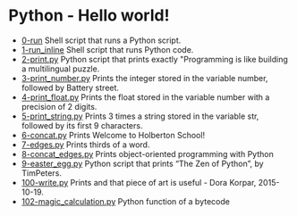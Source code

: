 # Python - Hello world!

- [0-run](https://github.com/viviani22/holbertonschool-higher_level_programming/edit/main/python-hello_world/0-run) Shell script that runs a Python script.
- [1-run_inline](https://github.com/viviani22/holbertonschool-higher_level_programming/edit/main/python-hello_world/1-run_inline) Shell script that runs Python code.
- [2-print.py](https://github.com/viviani22/holbertonschool-higher_level_programming/edit/main/python-hello_world/2-print.py) Python script that prints exactly "Programming is like building a multilingual puzzle.
- [3-print_number.py](https://github.com/viviani22/holbertonschool-higher_level_programming/edit/main/python-hello_world/3-print_number.py) Prints the integer stored in the variable number, followed by Battery street.
- [4-print_float.py](https://github.com/viviani22/holbertonschool-higher_level_programming/edit/main/python-hello_world/4-print_float.py) Prints the float stored in the variable number with a precision of 2 digits.
- [5-print_string.py](https://github.com/viviani22/holbertonschool-higher_level_programming/edit/main/python-hello_world/5-print_string.py) Prints 3 times a string stored in the variable str, followed by its first 9 characters.
- [6-concat.py](https://github.com/viviani22/holbertonschool-higher_level_programming/edit/main/python-hello_world/6-concat.py) Prints Welcome to Holberton School!
- [7-edges.py](https://github.com/viviani22/holbertonschool-higher_level_programming/edit/main/python-hello_world/7-edges.py) Prints thirds of a word.
- [8-concat_edges.py](https://github.com/viviani22/holbertonschool-higher_level_programming/edit/main/python-hello_world/8-concat_edges.py) Prints object-oriented programming with Python
- [9-easter_egg.py](https://github.com/viviani22/holbertonschool-higher_level_programming/edit/main/python-hello_world/9-easter_egg.py) Python script that prints “The Zen of Python”, by TimPeters.
- [100-write.py](https://github.com/viviani22/holbertonschool-higher_level_programming/edit/main/python-hello_world/100-write.py) Prints and that piece of art is useful - Dora Korpar, 2015-10-19.
- [102-magic_calculation.py](https://github.com/viviani22/holbertonschool-higher_level_programming/edit/main/python-hello_world/102-magic_calculation.py) Python function of a bytecode
